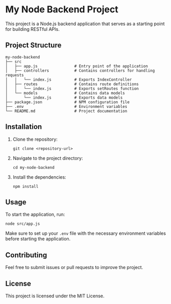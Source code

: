 # My Node Backend Project

This project is a Node.js backend application that serves as a starting point for building RESTful APIs. 

## Project Structure

```
my-node-backend
├── src
│   ├── app.js                # Entry point of the application
│   ├── controllers           # Contains controllers for handling requests
│   │   └── index.js          # Exports IndexController
│   ├── routes                # Contains route definitions
│   │   └── index.js          # Exports setRoutes function
│   └── models                # Contains data models
│       └── index.js          # Exports data models
├── package.json              # NPM configuration file
├── .env                      # Environment variables
└── README.md                 # Project documentation
```

## Installation

1. Clone the repository:
   ```
   git clone <repository-url>
   ```
2. Navigate to the project directory:
   ```
   cd my-node-backend
   ```
3. Install the dependencies:
   ```
   npm install
   ```

## Usage

To start the application, run:
```
node src/app.js
```

Make sure to set up your `.env` file with the necessary environment variables before starting the application.

## Contributing

Feel free to submit issues or pull requests to improve the project. 

## License

This project is licensed under the MIT License.